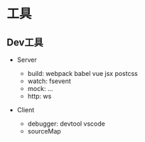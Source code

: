 # 工具

## Dev工具

* Server

    - build: webpack babel vue jsx postcss
    - watch: fsevent
    - mock: ...
    - http: ws

* Client

    - debugger: devtool vscode
    - sourceMap
